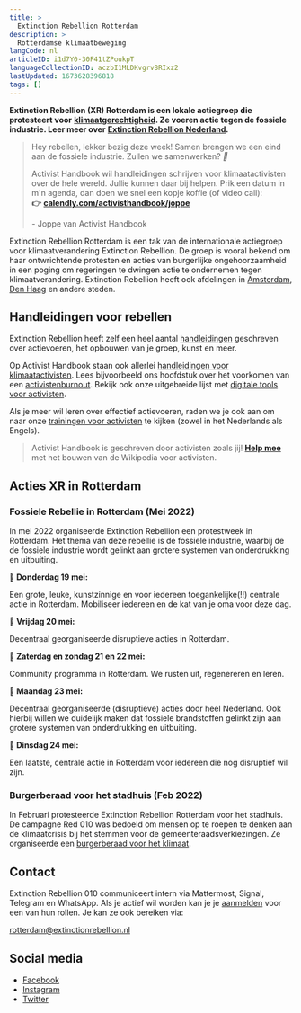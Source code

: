 ```yaml
---
title: >
  Extinction Rebellion Rotterdam
description: >
  Rotterdamse klimaatbeweging
langCode: nl
articleID: i1d7Y0-30F41tZPoukpT
languageCollectionID: aczbI1MLDKvgrv8RIxz2
lastUpdated: 1673628396818
tags: []
---
```


**Extinction Rebellion (XR) Rotterdam is een lokale actiegroep die protesteert voor** [**klimaatgerechtigheid**](/campaigns/climate)**. Ze voeren actie tegen de fossiele industrie. Leer meer over** [**Extinction Rebellion Nederland**](/nl/extinction-rebellion)**.**

> Hey rebellen, lekker bezig deze week! Samen brengen we een eind aan de fossiele industrie. Zullen we samenwerken? _💚_
> 
> Activist Handbook wil handleidingen schrijven voor klimaatactivisten over de hele wereld. Jullie kunnen daar bij helpen. Prik een datum in m'n agenda, dan doen we snel een kopje koffie (of video call):  
> **👉** [**calendly.com/activisthandbook/joppe**](https://calendly.com/activisthandbook/joppe)
> 
> \- Joppe van Activist Handbook

Extinction Rebellion Rotterdam is een tak van de internationale actiegroep voor klimaatverandering Extinction Rebellion. De groep is vooral bekend om haar ontwrichtende protesten en acties van burgerlijke ongehoorzaamheid in een poging om regeringen te dwingen actie te ondernemen tegen klimaatverandering. Extinction Rebellion heeft ook afdelingen in [Amsterdam](/nl/extinction-rebellion/amsterdam), [Den Haag](/nl/extinction-rebellion/den-haag) en andere steden.

## **Handleidingen voor rebellen**

Extinction Rebellion heeft zelf een heel aantal [handleidingen](https://extinctionrebellion.nl/hulpmiddelen/) geschreven over actievoeren, het opbouwen van je groep, kunst en meer.

Op Activist Handbook staan ook allerlei [handleidingen voor klimaatactivisten](/campaigns/climate). Lees bijvoorbeeld ons hoofdstuk over het voorkomen van een [activistenburnout](/wellbeing/burnout). Bekijk ook onze uitgebreide lijst met [digitale tools voor activisten](/tools).

Als je meer wil leren over effectief actievoeren, raden we je ook aan om naar onze [trainingen voor activisten](/trainings) te kijken (zowel in het Nederlands als Engels).

> Activist Handbook is geschreven door activisten zoals jij! [**Help mee**](http://activism.rocks/join) met het bouwen van de Wikipedia voor activisten.

## Acties XR in Rotterdam

### **Fossiele Rebellie in Rotterdam (Mei 2022)**

In mei 2022 organiseerde Extinction Rebellion een protestweek in Rotterdam. Het thema van deze rebellie is de fossiele industrie, waarbij de de fossiele industrie wordt gelinkt aan grotere systemen van onderdrukking en uitbuiting.

**🌺 Donderdag 19 mei:**

Een grote, leuke, kunstzinnige en voor iedereen toegankelijke(!!) centrale actie in Rotterdam. Mobiliseer iedereen en de kat van je oma voor deze dag.

**🌷 Vrijdag 20 mei:**

Decentraal georganiseerde disruptieve acties in Rotterdam.

**🌸 Zaterdag en zondag 21 en 22 mei:**

Community programma in Rotterdam. We rusten uit, regenereren en leren.

**🌼 Maandag 23 mei:**

Decentraal georganiseerde (disruptieve) acties door heel Nederland. Ook hierbij willen we duidelijk maken dat fossiele brandstoffen gelinkt zijn aan grotere systemen van onderdrukking en uitbuiting.

**🌻 Dinsdag 24 mei:**

Een laatste, centrale actie in Rotterdam voor iedereen die nog disruptief wil zijn.

### Burgerberaad voor het stadhuis (Feb 2022)

In Februari protesteerde Extinction Rebellion Rotterdam voor het stadhuis. De campagne Red 010 was bedoeld om mensen op te roepen te denken aan de klimaatcrisis bij het stemmen voor de gemeenteraadsverkiezingen. Ze organiseerde een [burgerberaad voor het klimaat](https://openrotterdam.nl/extinction-rebellion-protesteert-voor-stadhuis-rotterdam-moet-klimaatneutraal-in-2025/).

## Contact

Extinction Rebellion 010 communiceert intern via Mattermost, Signal, Telegram en WhatsApp. Als je actief wil worden kan je je [aanmelden](https://extinctionrebellion.nl/en/groep/rotterdam/) voor een van hun rollen. Je kan ze ook bereiken via:

[rotterdam@extinctionrebellion.nl](mailto:rotterdam@extinctionrebellion.nl)

## Social media

-   [Facebook](https://www.facebook.com/XR010/)
-   [Instagram](https://www.instagram.com/xr.rotterdam/)
-   [Twitter](https://twitter.com/xr_rotterdam)